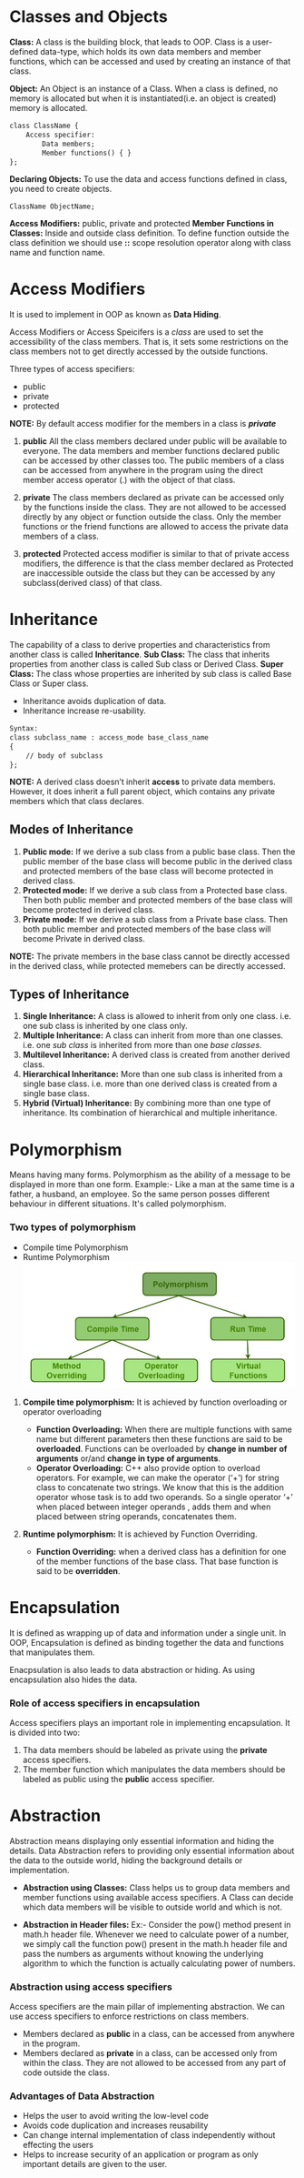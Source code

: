 # Classes and Objects
**Class:** A class is the building block, that leads to OOP. Class is a user-defined 
data-type, which holds its own data members and member functions, which can be accessed 
and used by creating an instance of that class.

**Object:** An Object is an instance of a Class. When a class is defined, no memory 
is allocated but when it is instantiated(i.e. an object is created) memory is allocated.
```
class ClassName {
    Access specifier:
        Data members;
        Member functions() { }
};
```
**Declaring Objects:** To use the data and access functions defined in class, you need 
to create objects.
```
ClassName ObjectName;
```
**Access Modifiers:** public, private and protected
**Member Functions in Classes:** Inside and outside class definition. To define function 
outside the class definition we should use **::** scope resolution operator along with 
class name and function name.

# Access Modifiers
It is used to implement in OOP as known as **Data Hiding**.

Access Modifiers or Access Speicifers is a _class_ are used to set the accessibility of the 
class members. That is, it sets some restrictions on the class members not to get directly 
accessed by the outside functions.

Three types of access specifiers:
* public
* private
* protected

**NOTE:** By default access modifier for the members in a class is **_private_**

1. **public** All the class members declared under public will be available to everyone. The 
data members and member functions declared public can be accessed by other classes too. The 
public members of a class can be accessed from anywhere in the program using the direct member 
access operator (.) with the object of that class.

1. **private** The class members declared as private can be accessed only by the functions 
inside the class. They are not allowed to be accessed directly by any object or function 
outside the class. Only the member functions or the friend functions are allowed to access the 
private data members of a class.

1. **protected** Protected access modifier is similar to that of private access modifiers, the 
difference is that the class member declared as Protected are inaccessible outside the class 
but they can be accessed by any subclass(derived class) of that class.

# Inheritance
The capability of a class to derive properties and characteristics from another class is called 
**Inheritance**.
**Sub Class:** The class that inherits properties from another class is called Sub class or 
Derived Class.
**Super Class:** The class whose properties are inherited by sub class is called Base Class or 
Super class.

* Inheritance avoids duplication of data.
* Inheritance increase re-usability.
```
Syntax:
class subclass_name : access_mode base_class_name
{
    // body of subclass
};
```
**NOTE:** A derived class doesn’t inherit **access** to private data members. However, it does 
inherit a full parent object, which contains any private members which that class declares.

## Modes of Inheritance
1. **Public mode:** If we derive a sub class from a public base class. Then the public member 
of the base class will become public in the derived class and protected members of the base 
class will become protected in derived class.
1. **Protected mode:** If we derive a sub class from a Protected base class. Then both public 
member and protected members of the base class will become protected in derived class.
1. **Private mode:** If we derive a sub class from a Private base class. Then both public 
member and protected members of the base class will become Private in derived class.

**NOTE:** The private members in the base class cannot be directly accessed in the derived 
class, while protected memebers can be directly accessed.

## Types of Inheritance
1. **Single Inheritance:** A class is allowed to inherit from only one class. i.e. one sub 
class is inherited by one class only.
1. **Multiple Inheritance:** A class can inherit from more than one classes. i.e. one _sub_ 
_class_ is inherited from more than one _base classes_.
1. **Multilevel Inheritance:** A derived class is created from another derived class.
1. **Hierarchical Inheritance:** More than one sub class is inherited from a single base class. 
i.e. more than one derived class is created from a single base class.
1. **Hybrid (Virtual) Inheritance:** By combining more than one type of inheritance. Its 
combination of hierarchical and multiple inheritance.

# Polymorphism
Means having many forms. Polymorphism as the ability of a message to be displayed in more than 
one form. 
Example:- Like a man at the same time is a father, a husband, an employee. So the same person 
posses different behaviour in different situations. It's called polymorphism.

### Two types of polymorphism
* Compile time Polymorphism
* Runtime Polymorphism
![Polymorphism](/object-oriented-programming/Types-Polymorphism.png)

1. **Compile time polymorphism:** It is achieved by function overloading or operator overloading
    * **Function Overloading:** When there are multiple functions with same name but different 
    parameters then these functions are said to be **overloaded**. Functions can be overloaded 
    by **change in number of arguments** or/and **change in type of arguments**.
    * **Operator Overloading:** C++ also provide option to overload operators. For example, we 
    can make the operator (‘+’) for string class to concatenate two strings. We know that this 
    is the addition operator whose task is to add two operands. So a single operator ‘+’ when 
    placed between integer operands , adds them and when placed between string operands, 
    concatenates them.

1. **Runtime polymorphism:** It is achieved by Function Overriding.
    * **Function Overriding:** when a derived class has a definition for one of the member 
    functions of the base class. That base function is said to be **overridden**.

# Encapsulation
It is defined as wrapping up of data and information under a single unit. In OOP, Encapsulation 
is defined as binding together the data and functions that manipulates them.

Enacpsulation is also leads to data abstraction or hiding. As using encapsulation also hides 
the data. 
### Role of access specifiers in encapsulation
Access specifiers plays an important role in implementing encapsulation. It is divided into two:
1. Tha data members should be labeled as private using the **private** access specifiers.
1. The member function which manipulates the data members should be labeled as public using 
the **public** access specifier.

# Abstraction
Abstraction means displaying only essential information and hiding the details.
Data Abstraction refers to providing only essential information about the data to the outside 
world, hiding the background details or implementation.

* **Abstraction using Classes:** Class helps us to group data members and member functions 
using available access specifiers. A Class can decide which data members will be visible to 
outside world and which is not.

* **Abstraction in Header files:** Ex:- Consider the pow() method present in math.h 
header file. Whenever we need to calculate power of a number, we simply call the function 
pow() present in the math.h header file and pass the numbers as arguments without knowing 
the underlying algorithm to which the function is actually calculating power of numbers.

### Abstraction using access specifiers
Access specifiers are the main pillar of implementing abstraction. We can use access 
specifiers to enforce restrictions on class members.
* Members declared as **public** in a class, can be accessed from anywhere in the program.
* Members declared as **private** in a class, can be accessed only from within the class.
They are not allowed to be accessed from any part of code outside the class.

### Advantages of Data Abstraction
* Helps the user to avoid writing the low-level code
* Avoids code duplication and increases reusability
* Can change internal implementation of class independently without effecting the users
* Helps to increase security of an application or program as only important details are given 
to the user.






